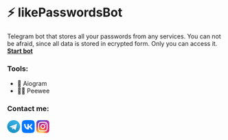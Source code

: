 # ⚡ likePasswordsBot

Telegram bot that stores all your passwords from any services. You can not be afraid, since all data is stored in ecrypted form. Only you can access it. **[Start bot](https://t.me/likePasswordsBot)**

### Tools:

- 💪 Aiogram
- 🤹🏽 Peewee

### Contact me:

[<img width="30px" title="lleballex | Telegram" src="https://raw.githubusercontent.com/github/explore/main/topics/telegram/telegram.png">](https://t.me/lleballex)
[<img width="30px" title="lleballex | VK" src="https://raw.githubusercontent.com/github/explore/main/topics/vk/vk.png">](https://vk.com/lleballex)
[<img width="30px" title="lleballex | Instagram" src="https://raw.githubusercontent.com/github/explore/main/topics/instagram/instagram.png">](https://instagram.com/lleballex)
